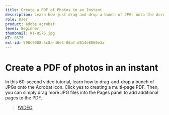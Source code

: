 ```yaml
---
title: Create a PDF of Photos in an Instant
description: Learn how just drag-and-drop a bunch of JPGs onto the Acrobat icon to create a PDF
role: User
product: adobe acrobat
level: Beginner
thumbnail: KT-8575.jpg
KT: 8575
exl-id: 598c9008-5c8a-46e5-86af-d814e8060e3a
---
```

# Create a PDF of photos in an instant

In this 60-second video tutorial, learn how to drag-and-drop a bunch of JPGs onto the Acrobat icon. Click yes to creating a multi-page PDF. Then, you can simply drag more JPG files into the Pages panel to add additional pages to the PDF.

>[!VIDEO](https://video.tv.adobe.com/v/336365?hidetitle=true)
